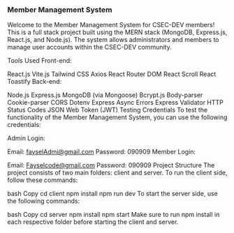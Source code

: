 ### Member Management System
Welcome to the Member Management System for CSEC-DEV members! This is a full stack project built using the MERN stack (MongoDB, Express.js, React.js, and Node.js). The system allows administrators and members to manage user accounts within the CSEC-DEV community.

Tools Used
Front-end:

React.js
Vite.js
Tailwind CSS
Axios
React Router DOM
React Scroll
React Toastify
Back-end:

Node.js
Express.js
MongoDB (via Mongoose)
Bcrypt.js
Body-parser
Cookie-parser
CORS
Dotenv
Express Async Errors
Express Validator
HTTP Status Codes
JSON Web Token (JWT)
Testing Credentials
To test the functionality of the Member Management System, you can use the following credentials:

Admin Login:

Email: fayselAdmi@gmail.com
Password: 090909
Member Login:

Email: Fayselcode@gmail.com
Password: 090909
Project Structure
The project consists of two main folders: client and server. To run the client side, follow these commands:

bash
Copy
cd client
npm install
npm run dev
To start the server side, use the following commands:

bash
Copy
cd server
npm install
npm start
Make sure to run npm install in each respective folder before starting the client and server.
